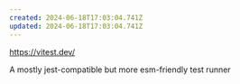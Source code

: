 ```yaml
---
created: 2024-06-18T17:03:04.741Z
updated: 2024-06-18T17:03:04.741Z
---
```

https://vitest.dev/

A mostly jest-compatible but more esm-friendly test runner